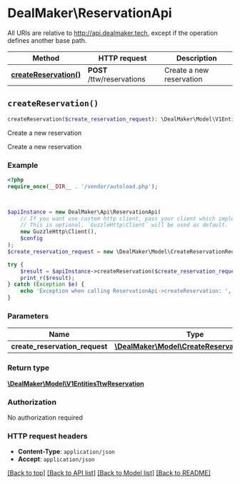 # DealMaker\ReservationApi

All URIs are relative to http://api.dealmaker.tech, except if the operation defines another base path.

| Method | HTTP request | Description |
| ------------- | ------------- | ------------- |
| [**createReservation()**](ReservationApi.md#createReservation) | **POST** /ttw/reservations | Create a new reservation |


## `createReservation()`

```php
createReservation($create_reservation_request): \DealMaker\Model\V1EntitiesTtwReservation
```

Create a new reservation

Create a new reservation

### Example

```php
<?php
require_once(__DIR__ . '/vendor/autoload.php');



$apiInstance = new DealMaker\Api\ReservationApi(
    // If you want use custom http client, pass your client which implements `GuzzleHttp\ClientInterface`.
    // This is optional, `GuzzleHttp\Client` will be used as default.
    new GuzzleHttp\Client(),
    $config
);
$create_reservation_request = new \DealMaker\Model\CreateReservationRequest(); // \DealMaker\Model\CreateReservationRequest

try {
    $result = $apiInstance->createReservation($create_reservation_request);
    print_r($result);
} catch (Exception $e) {
    echo 'Exception when calling ReservationApi->createReservation: ', $e->getMessage(), PHP_EOL;
}
```

### Parameters

| Name | Type | Description  | Notes |
| ------------- | ------------- | ------------- | ------------- |
| **create_reservation_request** | [**\DealMaker\Model\CreateReservationRequest**](../Model/CreateReservationRequest.md)|  | |

### Return type

[**\DealMaker\Model\V1EntitiesTtwReservation**](../Model/V1EntitiesTtwReservation.md)

### Authorization

No authorization required

### HTTP request headers

- **Content-Type**: `application/json`
- **Accept**: `application/json`

[[Back to top]](#) [[Back to API list]](../../README.md#endpoints)
[[Back to Model list]](../../README.md#models)
[[Back to README]](../../README.md)
